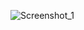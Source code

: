 ![Screenshot_1](https://user-images.githubusercontent.com/106471590/236699989-8a7c72f6-cdfe-43ed-b8e9-f2bb505645f9.png)
